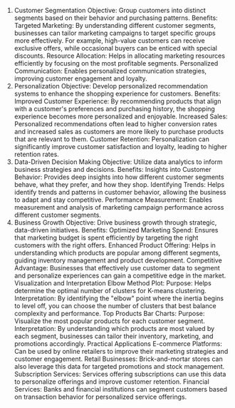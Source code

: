 1. Customer Segmentation
Objective:
Group customers into distinct segments based on their behavior and purchasing patterns.
Benefits:
Targeted Marketing: By understanding different customer segments, businesses can tailor marketing campaigns to target specific groups more effectively. For example, high-value customers can receive exclusive offers, while occasional buyers can be enticed with special discounts.
Resource Allocation: Helps in allocating marketing resources efficiently by focusing on the most profitable segments.
Personalized Communication: Enables personalized communication strategies, improving customer engagement and loyalty.
2. Personalization
Objective:
Develop personalized recommendation systems to enhance the shopping experience for customers.
Benefits:
Improved Customer Experience: By recommending products that align with a customer's preferences and purchasing history, the shopping experience becomes more personalized and enjoyable.
Increased Sales: Personalized recommendations often lead to higher conversion rates and increased sales as customers are more likely to purchase products that are relevant to them.
Customer Retention: Personalization can significantly improve customer satisfaction and loyalty, leading to higher retention rates.
3. Data-Driven Decision Making
Objective:
Utilize data analytics to inform business strategies and decisions.
Benefits:
Insights into Customer Behavior: Provides deep insights into how different customer segments behave, what they prefer, and how they shop.
Identifying Trends: Helps identify trends and patterns in customer behavior, allowing the business to adapt and stay competitive.
Performance Measurement: Enables measurement and analysis of marketing campaign performance across different customer segments.
4. Business Growth
Objective:
Drive business growth through strategic, data-driven initiatives.
Benefits:
Optimized Marketing Spend: Ensures that marketing budget is spent efficiently by targeting the right customers with the right offers.
Enhanced Product Offering: Helps in understanding which products are popular among different segments, guiding inventory management and product development.
Competitive Advantage: Businesses that effectively use customer data to segment and personalize experiences can gain a competitive edge in the market.
Visualization and Interpretation
Elbow Method Plot:
Purpose: Helps determine the optimal number of clusters for K-means clustering.
Interpretation: By identifying the "elbow" point where the inertia begins to level off, you can choose the number of clusters that best balance complexity and performance.
Top Products Bar Charts:
Purpose: Visualize the most popular products for each customer segment.
Interpretation: By understanding which products are most valued by each segment, businesses can tailor their inventory, marketing, and promotions accordingly.
Practical Applications
E-commerce Platforms: Can be used by online retailers to improve their marketing strategies and customer engagement.
Retail Businesses: Brick-and-mortar stores can also leverage this data for targeted promotions and stock management.
Subscription Services: Services offering subscriptions can use this data to personalize offerings and improve customer retention.
Financial Services: Banks and financial institutions can segment customers based on transaction behavior for personalized service offerings.
